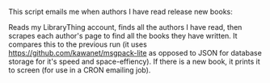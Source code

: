 This script emails me when authors I have read release new books: 

Reads my LibraryThing account, finds all the authors I have read, then scrapes each author's page to find all the books they have written. It compares this to the previous run (it uses https://github.com/kawanet/msgpack-lite as opposed to JSON for database storage for it's speed and space-effiency). If there is a new book, it prints it to screen (for use in a CRON emailing job).
